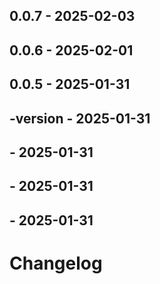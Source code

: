 ## 0.0.7 - 2025-02-03

## 0.0.6 - 2025-02-01

## 0.0.5 - 2025-01-31

## -version - 2025-01-31

## - 2025-01-31

## - 2025-01-31

## - 2025-01-31

# Changelog
